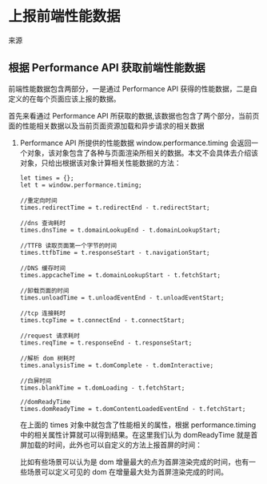 # 上报前端性能数据 
<a src="https://github.com/forthealllight/blog/issues/38">来源</a>

## 根据 Performance API 获取前端性能数据

前端性能数据包含两部分，一是通过 Performance API 获得的性能数据，二是自定义的在每个页面应该上报的数据。

首先来看通过 Performance API 所获取的数据,该数据也包含了两个部分，当前页面的性能相关数据以及当前页面资源加载和异步请求的相关数据
1. Performance API 所提供的性能数据
    window.performance.timing 会返回一个对象，该对象包含了各种与页面渲染所相关的数据。本文不会具体去介绍该对象，只给出根据该对象计算相关性能数据的方法：
    ```
    let times = {};
    let t = window.performance.timing;

    //重定向时间
    times.redirectTime = t.redirectEnd - t.redirectStart;

    //dns 查询耗时
    times.dnsTime = t.domainLookupEnd - t.domainLookupStart;

    //TTFB 读取页面第一个字节的时间
    times.ttfbTime = t.responseStart - t.navigationStart;

    //DNS 缓存时间
    times.appcacheTime = t.domainLookupStart - t.fetchStart;

    //卸载页面的时间
    times.unloadTime = t.unloadEventEnd - t.unloadEventStart;

    //tcp 连接耗时
    times.tcpTime = t.connectEnd - t.connectStart;

    //request 请求耗时
    times.reqTime = t.responseEnd - t.responseStart;

    //解析 dom 树耗时
    times.analysisTime = t.domComplete - t.domInteractive;

    //白屏时间
    times.blankTime = t.domLoading - t.fetchStart;

    //domReadyTime
    times.domReadyTime = t.domContentLoadedEventEnd - t.fetchStart;
    ```

    在上面的 times 对象中就包含了性能相关的属性，根据 performance.timing 中的相关属性计算就可以得到结果。在这里我们认为 domReadyTime 就是首屏加载的时间，此外也可以自定义的方法上报首屏的时间：

    比如有些场景可以认为是 dom 增量最大的点为首屏渲染完成的时间，也有一些场景可以定义可见的 dom 在增量最大处为首屏渲染完成的时间。
